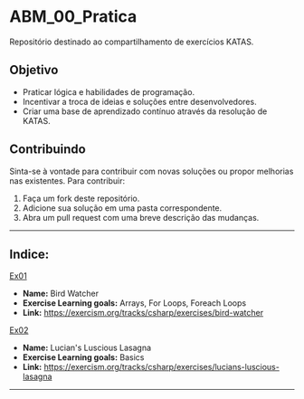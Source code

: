 # ABM_00_Pratica
Repositório destinado ao compartilhamento de exercícios KATAS.

## Objetivo

- Praticar lógica e habilidades de programação.
- Incentivar a troca de ideias e soluções entre desenvolvedores.
- Criar uma base de aprendizado contínuo através da resolução de KATAS.

## Contribuindo

Sinta-se à vontade para contribuir com novas soluções ou propor melhorias nas existentes. Para contribuir:
1. Faça um fork deste repositório.
2. Adicione sua solução em uma pasta correspondente.
3. Abra um pull request com uma breve descrição das mudanças.

---

## Indice:

[Ex01](Ex01)
- **Name:** Bird Watcher
- **Exercise Learning goals:** Arrays, For Loops, Foreach Loops
- **Link:** https://exercism.org/tracks/csharp/exercises/bird-watcher

[Ex02](Ex02)
- **Name:** Lucian's Luscious Lasagna
- **Exercise Learning goals:** Basics
- **Link:** https://exercism.org/tracks/csharp/exercises/lucians-luscious-lasagna

---